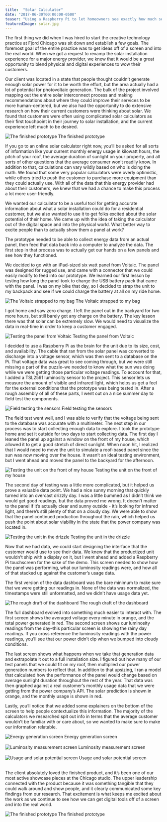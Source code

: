 ```yaml
---
title:  "Solar Calculator"
date: "2017-06-30T00:00:00-0500"
teaser: "Using a Raspberry Pi to let homeowners see exactly how much solar potential their house has."
featuredImage: solar.jpg
---
```


The first thing we did when I was hired to start the creative technology practice at Fjord Chicago was sit down and establish a few goals. The foremost goal of the entire practice was to get ideas off of a screen and into the real world. When we got a request to revamp the solar installation experience for a major energy provider, we knew that it would be a great opportunity to blend physical and digital experiences to wow their customers.

Our client was located in a state that people thought couldn’t generate enough solar power for it to be worth the effort, but the area actually had a lot of potential for photovoltaic generation. The bulk of the project involved mapping out the entire solar interconnect process and making recommendations about where they could improve their services to be more human-centered, but we also had the opportunity to do extensive research on how their current customers were thinking about solar. We found that customers were often using complicated solar calculators as their first touchpoint in their journey to solar installation, and the current experience left much to be desired.

<div class="image-container large-image">
  <img src="./solar-2.jpg" alt="The finished prototype" />
  <a class="image-caption">The finished prototype</a>
</div>

If you go to an online solar calculator right now, you’ll be asked for all sorts of information like your current monthly energy usage in kilowatt hours, the pitch of your roof, the average duration of sunlight on your property, and all sorts of other questions that the average consumer won’t readily know. In addition to that, calculations can vary wildly based on who is doing the math. We found that some very popular calculators were overly optimistic, while others tried to push the customer to purchase more equipment than they could actually use. With all of the data that this energy provider had about their customers, we knew that we had a chance to make this process a lot more user-friendly.

We wanted our calculator to be a useful tool for getting accurate information about what a solar installation could do for a residential customer, but we also wanted to use it to get folks excited about the solar potential of their home. We came up with the idea of taking the calculator out of the digital space and into the physical world. What better way to excite people than to actually show them a panel at work?

The prototype needed to be able to collect energy data from an actual panel, then feed that data back into a computer to analyze the data. The first step in that process was to actually get our hands on a few panels and see how they functioned.

<div class="paragraph-with-picture">
	<p>We decided to go with an iPad-sized six watt panel from Voltaic. The panel was designed for rugged use, and came with a connector that we could easily modify to feed into our prototype. We learned our first lesson by testing how long the panel took to charge the USB battery pack that came with the panel. I was on my bike that day, so I decided to strap the unit to my backpack and see if we could charge the battery at all on my ride home.</p>

  <div class="image-container small-image">
    <img src="./solar-backpack-1.jpg" alt="The Voltaic strapped to my bag" />
    <a class="image-caption">The Voltaic strapped to my bag</a>
  </div>

</div>

<div class="paragraph-with-picture">
  <p>I got home and saw zero charge. I left the panel out in the backyard for two more hours, but still barely got any charge on the battery. The key lesson there was that solar can be extremely slow. We would need to visualize the data in real-time in order to keep a customer engaged.</p>

  <div class="image-container small-image">
    <img src="./voltaic-test.jpg" alt="Testing the panel from Voltaic" />
    <a class="image-caption">Testing the panel from Voltaic</a>
  </div>

</div>

I decided to use a Raspberry Pi as the brain for the unit due to its size, cost, and availability. The cable that ran from the solar panel was converted to discharge into a voltage sensor, which was then sent to a database on the Pi. That voltage data was great to see coming through, but we were still missing a part of the puzzle–we needed to know what the sun was doing while we were getting those particular voltage readings. To account for that, I added a TSL2591 luminosity sensor to the project. This sensor lets us measure the amount of visible and infrared light, which helps us get a feel for the external conditions that the prototype was being tested in. After a rough assembly of all of these parts, I went out on a nice summer day to field test the components.

<div class="image-container large-image">
  <img src="./field-testing-1.jpg" alt="Field testing the sensors" />
  <a class="image-caption">Field testing the sensors</a>
</div>

The field test went well, and I was able to verify that the voltage being sent to the database was accurate with a multimeter. The next step in our process was to start collecting enough data to explore. I took the prototype home and set it outside for two days to start collecting data. The first day I leaned the panel up against a window on the front of my house, which allowed it to get a good stretch of direct sunlight. When noon hit, I realized that I would need to move the unit to simulate a roof-based panel since the sun was now moving over the house. It wasn’t an ideal testing environment, but I went ahead and moved the panel to the backyard for the afternoon.

<div class="image-container large-image">
  <img src="./house-test-1.jpg" alt="Testing the unit on the front of my house" />
  <a class="image-caption">Testing the unit on the front of my house</a>
</div>

The second day of testing was a little more complicated, but it helped us prove a valuable data point. We had a nice sunny morning that quickly turned into an overcast drizzly day. I was a little bummed as I didn’t think we would get good readings, but the data proved me wrong. It doesn’t matter to the panel if it’s actually clear and sunny outside - it’s looking for infrared light, and there’s still plenty of that on a cloudy day. We were able to show that the panel continued production throughout the rain, which helped us push the point about solar viability in the state that the power company was located in.

<div class="image-container large-image">
  <img src="./house-test-2.jpg" alt="Testing the unit in the drizzle" />
  <a class="image-caption">Testing the unit in the drizzle</a>
</div>

Now that we had data, we could start designing the interface that the customer would use to see their data. We knew that the productized unit wouldn’t ship with a display on it, but I went ahead and added a Raspberry Pi touchscreen for the sake of the demo. This screen needed to show how the panel was performing, what our luminosity readings were, and how all of that stacked up against the customer’s usage data.

<div class="paragraph-with-picture">
	<p>The first version of the data dashboard was the bare minimum to make sure that we were getting our readings in. None of the data was normalized, the timestamps were still unformatted, and we didn't have usage data yet.</p>

  <div class="image-container small-image">
    <img src="./dash-1.jpg" alt="The rough draft of the dashboard" />
    <a class="image-caption">The rough draft of the dashboard</a>
  </div>

</div>

The full dashboard evolved into something much easier to interact with. The first screen shows the averaged voltage every minute in orange, and the total power generated in red. The second screen shows our luminosity readings from the day–this particular screen is showing the rainy day readings. If you cross reference the luminosity readings with the power readings, you’ll see that our power didn’t dip when we bumped into cloudy conditions.

The last screen shows what happens when we take that generation data and extrapolate it out to a full installation size. I figured out how many of our test panels that we could fit on my roof, then multiplied our power generation numbers to reflect that. In addition to that upsizing, I ran a model that calculated how the performance of the panel would change based on average sunlight duration throughout the rest of the year. That data was then graphed against a real customer’s monthly usage data that we were getting from the power company’s API. The solar prediction is shown in orange, and the monthly usage is shown in red.

Lastly, you’ll notice that we added some explainers on the bottom of the screen to help people contextualize this information. The majority of the calculators we researched spit out info in terms that the average customer wouldn’t be familiar with or care about, so we wanted to make sure to make our information relatable.

<div class="image-container large-image">
  <img src="./energy-screenshot.jpg" alt="Energy generation screen" />
  <a class="image-caption">Energy generation screen</a>
</div>

<br/>

<div class="image-container large-image">
  <img src="./luminosity-screenshot.jpg" alt="Luminosity measurement screen" />
  <a class="image-caption">Luminosity measurement screen</a>
</div>

<br/>

<div class="image-container large-image">
  <img src="./usage-screenshot.jpg" alt="Usage and solar potential screen" />
  <a class="image-caption">Usage and solar potential screen</a>
</div>

<br/>

The client absolutely loved the finished product, and it’s been one of our most active showcase pieces at the Chicago studio. The upper leadership connected with the product because it was something tangible that they could walk around and show people, and it clearly communicated some key findings from our research. That excitement is what keeps me excited about the work as we continue to see how we can get digital tools off of a screen and into the real world.

<div class="image-container large-image">
  <img src="./solar-3.jpg" alt="The finished prototype" />
  <a class="image-caption">The finished prototype</a>
</div>

<br/>
